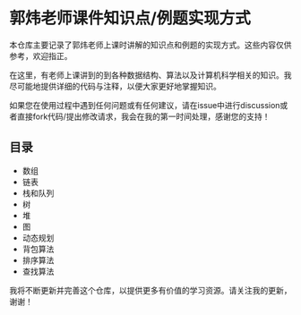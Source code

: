 # 郭炜老师课件知识点/例题实现方式

本仓库主要记录了郭炜老师上课时讲解的知识点和例题的实现方式。这些内容仅供参考，欢迎指正。

在这里，有老师上课讲到的到各种数据结构、算法以及计算机科学相关的知识。我尽可能地提供详细的代码与注释，以便大家更好地掌握知识。

如果您在使用过程中遇到任何问题或有任何建议，请在issue中进行discussion或者直接fork代码/提出修改请求，我会在我的第一时间处理，感谢您的支持！

## 目录

- 数组
- 链表
- 栈和队列
- 树
- 堆
- 图
- 动态规划
- 背包算法
- 排序算法
- 查找算法

我将不断更新并完善这个仓库，以提供更多有价值的学习资源。请关注我的更新，谢谢！
